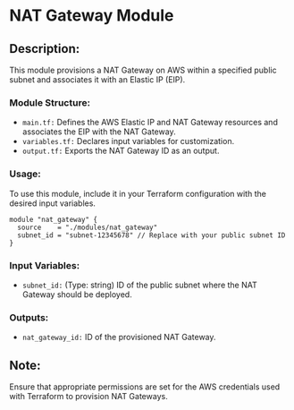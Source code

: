 # NAT Gateway Module

## Description:
This module provisions a NAT Gateway on AWS within a specified public subnet and associates it with an Elastic IP (EIP).

### Module Structure:

  - `main.tf:` Defines the AWS Elastic IP and NAT Gateway resources and associates the EIP with the NAT Gateway.
  - `variables.tf:` Declares input variables for customization.
  - `output.tf:` Exports the NAT Gateway ID as an output.

### Usage:
To use this module, include it in your Terraform configuration with the desired input variables.

    module "nat_gateway" {
      source    = "./modules/nat_gateway"
      subnet_id = "subnet-12345678" // Replace with your public subnet ID
    }

### Input Variables:

- `subnet_id:` (Type: string) ID of the public subnet where the NAT Gateway should be deployed.

### Outputs:

  - `nat_gateway_id:` ID of the provisioned NAT Gateway.

## Note:
Ensure that appropriate permissions are set for the AWS credentials used with Terraform to provision NAT Gateways.

